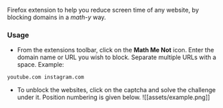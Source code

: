 Firefox extension to help you reduce screen time of any website, by blocking domains in a *math-y* way.

### Usage
- From the extensions toolbar, click on the **Math Me Not** icon. Enter the 
domain name or URL you wish to block. Separate multiple URLs with a space.
Example:
``` 
youtube.com instagram.com
```

- To unblock the websites, click on the captcha and solve the challenge 
under it. Position numbering is given below. 
![[assets/example.png]]

